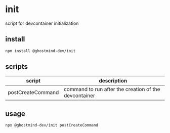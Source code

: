 # init

script for devcontainer initialization

## install

```bash
npm install @ghostmind-dev/init
```

## scripts

| script            | description                                           |
| ----------------- | ----------------------------------------------------- |
| postCreateCommand | command to run after the creation of the devcontainer |

## usage

```bash
npx @ghostmind-dev/init postCreateCommand
```

